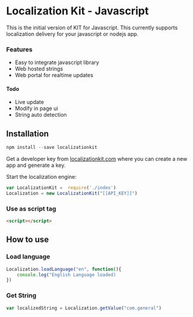 # Localization Kit - Javascript

This is the initial version of KIT for Javascript. This currently supports localization delivery for your javascript or nodejs app.

### Features
- Easy to integrate javascript library
- Web hosted strings
- Web portal for realtime updates

#### Todo
- Live update
- Modify in page ui
- String auto detection


## Installation

``` javascript
npm install --save localizationkit
```
Get a developer key from [localizationkit.com](https://www.localizationkit.com/app) where you can create a new app and generate a key.

Start the localization engine:
``` javascript
var LocalizationKit =  require('./index')
Localization = new LocalizationKit("[[API_KEY]]")
```

### Use as script tag

``` html
<script></script>
```

## How to use

### Load language


``` javascript
Localization.loadLanguage("en", function(){
	console.log("English Language loaded)
})
```

### Get String

``` javascript
var localizedString = Localization.getValue("com.general")
```
